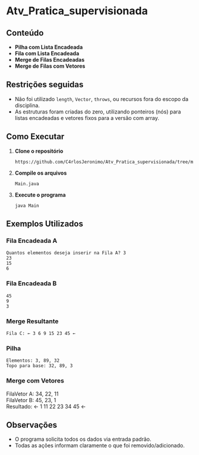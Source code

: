 # Atv_Pratica_supervisionada

## Conteúdo

- **Pilha com Lista Encadeada**
- **Fila com Lista Encadeada**
- **Merge de Filas Encadeadas**
- **Merge de Filas com Vetores**

## Restrições seguidas

- Não foi utilizado `length`, `Vector`, `throws`, ou recursos fora do escopo da disciplina.
- As estruturas foram criadas do zero, utilizando ponteiros (nós) para listas encadeadas e vetores fixos para a versão com array.

## Como Executar

1. **Clone o repositório**
   ```
   https://github.com/C4rlosJeronimo/Atv_Pratica_supervisionada/tree/main/src
   ```

2. **Compile os arquivos**
   ```
   Main.java
   ```

3. **Execute o programa**
   ```
   java Main
   ```

## Exemplos Utilizados

### Fila Encadeada A
```
Quantos elementos deseja inserir na Fila A? 3
23
15
6
```

### Fila Encadeada B
```
45
9
3
```

### Merge Resultante
```
Fila C: ← 3 6 9 15 23 45 ←
```

### Pilha
```
Elementos: 3, 89, 32
Topo para base: 32, 89, 3
```

### Merge com Vetores
FilaVetor A: 34, 22, 11  
FilaVetor B: 45, 23, 1  
Resultado: ← 1 11 22 23 34 45 ←

## Observações

- O programa solicita todos os dados via entrada padrão.
- Todas as ações informam claramente o que foi removido/adicionado.
